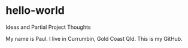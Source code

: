 # hello-world
Ideas and Partial Project Thoughts

My name is Paul.  I live in Currumbin, Gold Coast Qld. This is my GitHub.
